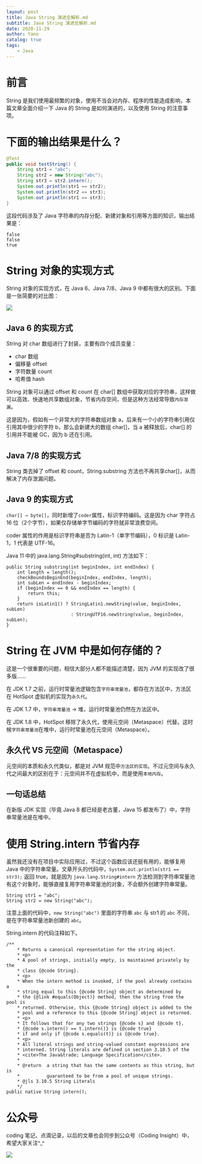 ```yaml
---
layout: post
title: Java String 演进全解析.md
subtitle: Java String 演进全解析.md
date: 2020-11-29
author: Yano
catalog: true
tags:
    - Java
---
```


# 前言

String 是我们使用最频繁的对象，使用不当会对内存、程序的性能造成影响，本篇文章全面介绍一下 Java 的 String 是如何演进的，以及使用 String 的注意事项。

# 下面的输出结果是什么？

```java
@Test
public void testString() {
    String str1 = "abc";
    String str2 = new String("abc");
    String str3 = str2.intern();
    System.out.println(str1 == str2);
    System.out.println(str2 == str3);
    System.out.println(str1 == str3);
}
```

这段代码涉及了 Java 字符串的内存分配、新建对象和引用等方面的知识，输出结果是：

```
false
false
true
```

# String 对象的实现方式

String 对象的实现方式，在 Java 6、Java 7/8、Java 9 中都有很大的区别。下面是一张简要的对比图：

![](http://yano.oss-cn-beijing.aliyuncs.com/2020-11-29-062856.png)

## Java 6 的实现方式

String 对 char 数组进行了封装，主要有四个成员变量：
- char 数组
- 偏移量 offset
- 字符数量 count
- 哈希值 hash

String 对象可以通过 offset 和 count 在 char[] 数组中获取对应的字符串，这样做可以高效、快速地共享数组对象，节省内存空间，但是这种方法经常导致`内存泄漏`。

这是因为，假如有一个非常大的字符串数组对象 a，后来有一个小的字符串引用仅引用其中很少的字符 b，那么会新建大的数组 char[]，当 a 被释放后，char[] 的引用并不能被 GC，因为 b 还在引用。

## Java 7/8 的实现方式

String 类去掉了 offset 和 count，String.substring 方法也不再共享char[]，从而解决了内存泄漏问题。

## Java 9 的实现方式

`char[] → byte[]`，同时新增了`coder`属性，标识字符编码。这是因为 char 字符占 16 位（2个字节），如果仅存储单字节编码的字符就非常浪费空间。

coder 属性的作用是标识字符串是否为 Latin-1（单字节编码），0 标识是 Latin-1，1 代表是 UTF-16。

Java 11 中的 java.lang.String#substring(int, int) 方法如下：

```
public String substring(int beginIndex, int endIndex) {
    int length = length();
    checkBoundsBeginEnd(beginIndex, endIndex, length);
    int subLen = endIndex - beginIndex;
    if (beginIndex == 0 && endIndex == length) {
        return this;
    }
    return isLatin1() ? StringLatin1.newString(value, beginIndex, subLen)
                        : StringUTF16.newString(value, beginIndex, subLen);
}
```

# String 在 JVM 中是如何存储的？

这是一个很重要的问题，相信大部分人都不能描述清楚，因为 JVM 的实现改了很多版……

在 JDK 1.7 之前，运行时常量池逻辑包含`字符串常量池`，都存在方法区中，方法区在 HotSpot 虚拟机的实现为`永久代`。

在 JDK 1.7 中，`字符串常量池` → 堆，运行时常量池仍然在方法区中。

在 JDK 1.8 中，HotSpot 移除了永久代，使用元空间（Metaspace）代替。这时候`字符串常量池`在堆中，运行时常量池在元空间（Metaspace）。

## 永久代 VS 元空间（Metaspace）

元空间的本质和永久代类似，都是对 JVM 规范中`方法区的实现`。不过元空间与永久代之间最大的区别在于：元空间并不在虚拟机中，而是使用`本地内存`。

## 一句话总结

在新版 JDK 实现（毕竟 Java 8 都已经是老古董，Java 15 都发布了）中，字符串常量池是在堆中。

# 使用 String.intern 节省内存

虽然我还没有在项目中实际应用过，不过这个函数应该还挺有用的，能够复用 Java 中的字符串常量。文章开头的代码中，`System.out.println(str1 == str3);` 返回 true，就是因为 `java.lang.String#intern` 方法检测到字符串常量池有这个对象时，能够直接复用字符串常量池的对象，不会额外创建字符串常量。

```
String str1 = "abc";
String str2 = new String("abc");
```

注意上面的代码中，`new String("abc")` 里面的字符串 `abc` 与 str1 的 `abc` 不同，是在字符串常量池新创建的 `abc`。

String.intern 的代码注释如下。

```
/**
    * Returns a canonical representation for the string object.
    * <p>
    * A pool of strings, initially empty, is maintained privately by the
    * class {@code String}.
    * <p>
    * When the intern method is invoked, if the pool already contains a
    * string equal to this {@code String} object as determined by
    * the {@link #equals(Object)} method, then the string from the pool is
    * returned. Otherwise, this {@code String} object is added to the
    * pool and a reference to this {@code String} object is returned.
    * <p>
    * It follows that for any two strings {@code s} and {@code t},
    * {@code s.intern() == t.intern()} is {@code true}
    * if and only if {@code s.equals(t)} is {@code true}.
    * <p>
    * All literal strings and string-valued constant expressions are
    * interned. String literals are defined in section 3.10.5 of the
    * <cite>The Java&trade; Language Specification</cite>.
    *
    * @return  a string that has the same contents as this string, but is
    *          guaranteed to be from a pool of unique strings.
    * @jls 3.10.5 String Literals
    */
public native String intern();
```

# 公众号

coding 笔记、点滴记录，以后的文章也会同步到公众号（Coding Insight）中，希望大家关注^_^

![](http://yano.oss-cn-beijing.aliyuncs.com/2019-07-29-qrcode_for_gh_a26ce4572791_258.jpg)
